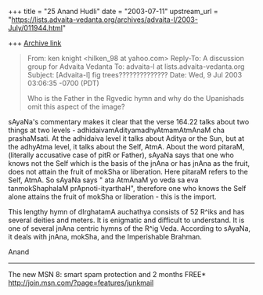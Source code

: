 +++
title = "25 Anand Hudli"
date = "2003-07-11"
upstream_url = "https://lists.advaita-vedanta.org/archives/advaita-l/2003-July/011944.html"

+++
[Archive link](https://lists.advaita-vedanta.org/archives/advaita-l/2003-July/011944.html)




>From: ken knight <hilken_98 at yahoo.com>
>Reply-To: A discussion group for Advaita Vedanta 
><advaita-l at lists.advaita-vedanta.org>
>To: advaita-l at lists.advaita-vedanta.org
>Subject: [Advaita-l] fig trees??????????????
>Date: Wed, 9 Jul 2003 03:06:35 -0700 (PDT)
>
>Who is the Father in the Rgvedic hymn and why do the
>Upanishads omit this aspect of the image?
>

sAyaNa's commentary makes it clear that the verse 164.22 talks about two 
things at two
levels - adhidaivamAdityamadhyAtmamAtmAnaM cha prashaMsati. At the adhidaiva 
level
it talks about Aditya or the Sun, but at the adhyAtma level,  it talks about 
the Self,
AtmA. About the word pitaraM, (literally accusative case of pitR or Father), 
sAyaNa
says that one who knows not the Self which is the basis of the jnAna or has 
jnAna
as the fruit, does not attain the fruit of mokSha or liberation. Here 
pitaraM refers to
the Self, AtmA. So sAyaNa says " ata AtmAnaM yo veda sa eva tanmokShaphalaM
prApnoti-ityarthaH", therefore one who knows the Self  alone attains the 
fruit of
mokSha or liberation - this is the import.

This lengthy hymn of dIrghatamA auchathya consists of 52 R^iks and has 
several
deities and meters. It is enigmatic and difficult to understand. It is one 
of several
jnAna centric hymns of the R^ig Veda. According to sAyaNa, it deals with 
jnAna,
mokSha, and the Imperishable Brahman.

Anand

_________________________________________________________________
The new MSN 8: smart spam protection and 2 months FREE*  
http://join.msn.com/?page=features/junkmail

